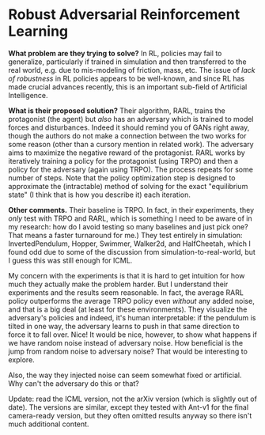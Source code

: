 # Robust Adversarial Reinforcement Learning

**What problem are they trying to solve?** In RL, policies may fail to
generalize, particularly if trained in simulation and then transferred to the
real world, e.g. due to mis-modeling of friction, mass, etc. The issue of *lack
of robustness* in RL policies appears to be well-known, and since RL has made
crucial advances recently, this is an important sub-field of Artificial
Intelligence.

**What is their proposed solution?** Their algorithm, RARL, trains the
protagonist (the agent) but *also* has an adversary which is trained to model
forces and disturbances. Indeed it should remind you of GANs right away, though
the authors do not make a connection between the two works for some reason
(other than a cursory mention in related work). The adversary aims to maximize
the negative reward of the protagonist. RARL works by iteratively training a
policy for the protagonist (using TRPO) and then a policy for the adversary
(again using TRPO). The process repeats for some number of steps. Note that the
policy optimization step is designed to approximate the (intractable) method of
solving for the exact "equilibrium state" (I think that is how you describe it)
each iteration.

**Other comments.** Their baseline is TRPO. In fact, in their experiments, they
*only* test with TRPO and RARL, which is something I need to be aware of in my
research: how do I avoid testing so many baselines and just pick one? That means
a faster turnaround for me.) They test entirely in simulation: InvertedPendulum,
Hopper, Swimmer, Walker2d, and HalfCheetah, which I found odd due to some of the
discussion from simulation-to-real-world, but I guess this was still enough for
ICML. 

My concern with the experiments is that it is hard to get intuition for
how much they actually make the problem harder. But I understand their
experiments and the results seem reasonable. In fact, the average RARL policy
outperforms the average TRPO policy even *without* any added noise, and that is
a big deal (at least for these environments). They visualize the adversary's
policies and indeed, it's human interpretable: if the pendulum is tilted in one
way, the adversary learns to push in that same direction to force it to fall
over. Nice! It would be nice, however, to show what happens if we have random
noise instead of adversary noise. How beneficial is the jump from random noise
to adversary noise? That would be interesting to explore.

Also, the way they injected noise can seem somewhat fixed or artificial. Why
can't the adversary do this or that?

Update: read the ICML version, not the arXiv version (which is slightly out of
date). The versions are similar, except they tested with Ant-v1 for the final
camera-ready version, but they often omitted results anyway so there isn't much
additional content.

